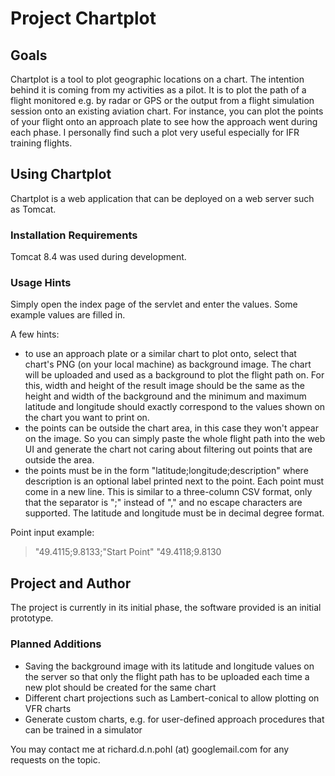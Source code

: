 Project Chartplot
=================

Goals
-----
Chartplot is a tool to plot geographic locations on a chart. The intention behind it is coming from my activities as a pilot. 
It is to plot the path of a flight monitored e.g. by radar or GPS or the output from a flight simulation session
onto an existing aviation chart. For instance, you can plot the points of your flight onto an approach plate to see how the
approach went during each phase. I personally find such a plot very useful especially for IFR training flights.

Using Chartplot
--------------------
Chartplot is a web application that can be deployed on a web server such as Tomcat. 

### Installation Requirements

Tomcat 8.4 was used during development.

### Usage Hints

Simply open the index page of the servlet and enter the values. Some example values are filled in.

A few hints:
+ to use an approach plate or a similar chart to plot onto, select that chart's PNG (on your local machine) as background image.
  The chart will be uploaded and used as a background to plot the flight path on. For this, width and height of the result image
  should be the same as the height and width of the background and the minimum and maximum latitude and longitude should exactly
  correspond to the values shown on the chart you want to print on.
+ the points can be outside the chart area, in this case they won't appear on the image. So you can simply paste the whole flight 
  path into the web UI and generate the chart not caring about filtering out points that are outside the area.
+ the points must be in the form "latitude;longitude;description" where description is an optional label printed next to the point.
  Each point must come in a new line. This is similar to a three-column CSV format, only that the separator is ";" instead of "," and no
  escape characters are supported. The latitude and longitude must be in decimal degree format.
  
Point input example:
> "49.4115;9.8133;"Start Point"
> "49.4118;9.8130
  
Project and Author
------------------
The project is currently in its initial phase, the software provided is an initial prototype.

### Planned Additions
+ Saving the background image with its latitude and longitude values on the server so that only the flight path has to be
uploaded each time a new plot should be created for the same chart
+ Different chart projections such as Lambert-conical to allow plotting on VFR charts
+ Generate custom charts, e.g. for user-defined approach procedures that can be trained in a simulator

You may contact me at richard.d.n.pohl (at) googlemail.com for any requests on the topic.
